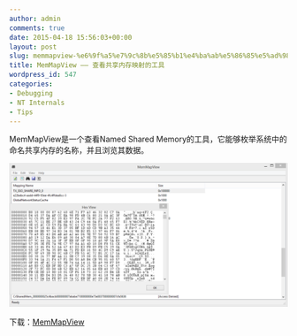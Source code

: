 ```yaml
---
author: admin
comments: true
date: 2015-04-18 15:56:03+00:00
layout: post
slug: memmapview-%e6%9f%a5%e7%9c%8b%e5%85%b1%e4%ba%ab%e5%86%85%e5%ad%98%e6%98%a0%e5%b0%84%e7%9a%84%e5%b7%a5%e5%85%b7
title: MemMapView —— 查看共享内存映射的工具
wordpress_id: 547
categories:
- Debugging
- NT Internals
- Tips
---
```


MemMapView是一个查看Named Shared Memory的工具，它能够枚举系统中的命名共享内存的名称，并且浏览其数据。

[![20150418234836](/uploads/2015/04/20150418234836.png)](/uploads/2015/04/20150418234836.png)

下载：[MemMapView](/uploads/2015/04/MemMapView.zip)
